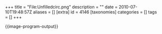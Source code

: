 +++
title = "File:Unfilledcirc.png"
description = ""
date = 2010-07-10T19:48:57Z
aliases = []
[extra]
id = 4146
[taxonomies]
categories = []
tags = []
+++

{{image-program-output}}
